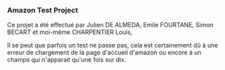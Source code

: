 ### Amazon Test Project

Ce projet a été effectué par Julien DE ALMEDA, Emile FOURTANE, Simon BECART et moi-même CHARPENTIER Louis,


Il se peut que parfois un test ne passe pas, cela est certainement dû à une erreur de chargement de la page d'accueil d'amazon ou encore à un champs qui n'apparait qu'une fois sur dix. 